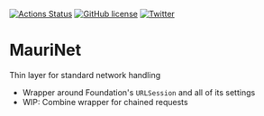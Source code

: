 [![Actions Status](https://github.com/SwiftDocOrg/DocTest/workflows/CI/badge.svg)](https://github.com/SwiftDocOrg/DocTest/actions)
[![GitHub license](https://img.shields.io/github/license/mchirino89/MauriNet?style=flat-square)](https://github.com/mchirino89/MauriNet/blob/main/LICENSE)
[![Twitter](https://img.shields.io/twitter/url?url=https%3A%2F%2Ftwitter.com%2FChirino89M)](https://twitter.com/intent/tweet?text=Wow:&url=https%3A%2F%2Fgithub.com%2Fmchirino89%2FMauriNet)

# MauriNet

Thin layer for standard network handling

- Wrapper around Foundation's `URLSession` and all of its settings
- WIP: Combine wrapper for chained requests 
